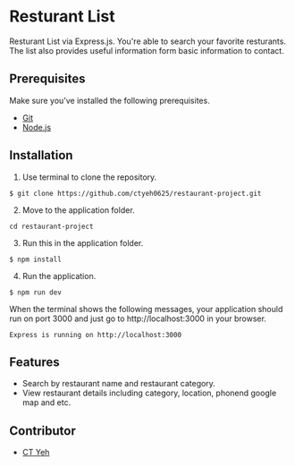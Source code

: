 # Resturant List

Resturant List via Express.js. You're able to search your favorite resturants. The list also provides useful information form basic information to contact.

## Prerequisites

Make sure you've installed the following prerequisites.
* [Git](https://git-scm.com/downloads)
* [Node.js](https://nodejs.org/en/download/)

## Installation

1. Use terminal to clone the repository.
```
$ git clone https://github.com/ctyeh0625/restaurant-project.git
```
2. Move to the application folder.
```
cd restaurant-project
```
3. Run this in the application folder. 
```
$ npm install
```
4. Run the application.
```
$ npm run dev
```
When the terminal shows the following messages, your application should run on port 3000 and just go to http://localhost:3000 in your browser.

```
Express is running on http://localhost:3000
```

## Features

* Search by restaurant name and restaurant category.
* View restaurant details including category, location, phonend google map and etc.

## Contributor
* [CT Yeh](https://github.com/ctyeh0625)
